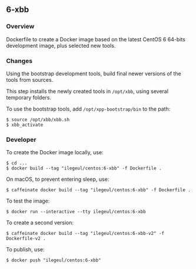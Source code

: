 ## 6-xbb

### Overview

Dockerfile to create a Docker image based on the latest CentOS 6 64-bits development image, plus selected new tools.

### Changes

Using the bootstrap development tools, build final newer versions of the tools from sources. 

This step installs the newly created tools in `/opt/xbb`, using several temporary folders.

To use the bootstrap tools, add `/opt/xpp-bootstrap/bin` to the path:

```console
$ source /opt/xbb/xbb.sh
$ xbb_activate
```

### Developer

To create the Docker image locally, use:

```console
$ cd ...
$ docker build --tag "ilegeul/centos:6-xbb" -f Dockerfile .
```

On macOS, to prevent entering sleep, use:

```console
$ caffeinate docker build --tag "ilegeul/centos:6-xbb" -f Dockerfile .
```

To test the image:

```console
$ docker run --interactive --tty ilegeul/centos:6-xbb
```

To create a second version:

```console
$ caffeinate docker build --tag "ilegeul/centos:6-xbb-v2" -f Dockerfile-v2 .
```

To publish, use:

```console
$ docker push "ilegeul/centos:6-xbb"
```

